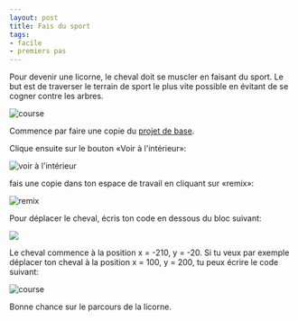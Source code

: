 ```yaml
---
layout: post
title: Fais du sport
tags:
- facile
- premiers pas
---
```


Pour devenir une licorne, le cheval doit se muscler en faisant du sport.
Le but est de traverser le terrain de sport le plus vite possible en
évitant de se cogner contre les arbres.

![course](/scratch-for-kids/media/course.png)

Commence par faire une copie du [projet de base](https://scratch.mit.edu/projects/109863098/).

Clique ensuite sur le bouton «Voir à l'intérieur»:

![voir à l'intérieur](/scratch-for-kids/media/inside.png)

fais une copie dans ton espace de travail en cliquant sur «remix»:

![remix](/scratch-for-kids/media/remix.png)

Pour déplacer le cheval, écris ton code en dessous du bloc suivant:

![](/scratch-for-kids/media/course_start.png)

Le cheval commence à la position x = -210, y = -20. Si tu veux par exemple
déplacer ton cheval à la position x = 100, y = 200, tu peux écrire le
code suivant:

![course](/scratch-for-kids/media/course_glide.png)

Bonne chance sur le parcours de la licorne.
